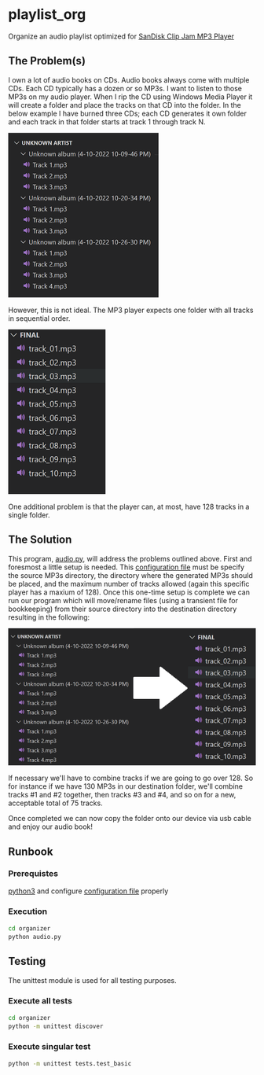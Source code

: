 # playlist_org

Organize an audio playlist optimized for [SanDisk Clip Jam MP3 Player](./docs/clipjam.pdf)

## The Problem(s)

I own a lot of audio books on CDs. Audio books always come with multiple CDs. Each CD typically has a dozen or so MP3s. I want to listen to those MP3s on my audio player. When I rip the CD using Windows Media Player it will create a folder and place the tracks on that CD into the folder. In the below example I have burned three CDs; each CD generates it own folder and each track in that folder starts at track 1 through track N.

![Data Input](./docs/problem.png "Data Input")

However, this is not ideal. The MP3 player expects one folder with all tracks in sequential order.

![MP3 Player expectation](./docs/solution.png "MP3 Player expectation")

One additional problem is that the player can, at most, have 128 tracks in a single folder.

## The Solution

This program, [audio.py](./organizer/audio.py), will address the problems outlined above. First and foresmost a little setup is needed. This [configuration file](./organizer/config.py) must be specify the source MP3s directory, the directory where the generated MP3s should be placed, and the maximum number of tracks allowed (again this specific player has a maxium of 128).
Once this one-time setup is complete we can run our program which will move/rename files (using a transient file for bookkeeping) from their source directory into the destination directory resulting in the following:

![Data Transition](./docs/transition.png "Data Transition")

If necessary we'll have to combine tracks if we are going to go over 128. So for instance if we have 130 MP3s in our destination folder, we'll combine tracks #1 and #2 together, then tracks #3 and #4, and so on for a new, acceptable total of 75 tracks.

Once completed we can now copy the folder onto our device via usb cable and enjoy our audio book!

## Runbook

### Prerequistes

[python3](https://www.python.org/downloads/) and configure [configuration file](./organizer/config.py) properly

### Execution

```bash
cd organizer
python audio.py
```

## Testing

The unittest module is used for all testing purposes.

### Execute all tests

```bash
cd organizer
python -m unittest discover
```

### Execute singular test

```bash
python -m unittest tests.test_basic
```